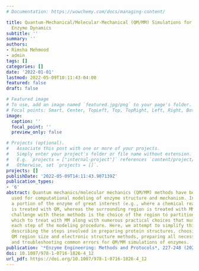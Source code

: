 ```yaml
---
# Documentation: https://wowchemy.com/docs/managing-content/

title: Quantum-Mechanical/Molecular-Mechanical (QM/MM) Simulations for Understanding
  Enzyme Dynamics
subtitle: ''
summary: ''
authors:
- Rimsha Mehmood
- admin
tags: []
categories: []
date: '2022-01-01'
lastmod: 2022-05-09T10:11:43-04:00
featured: false
draft: false

# Featured image
# To use, add an image named `featured.jpg/png` to your page's folder.
# Focal points: Smart, Center, TopLeft, Top, TopRight, Left, Right, BottomLeft, Bottom, BottomRight.
image:
  caption: ''
  focal_point: ''
  preview_only: false

# Projects (optional).
#   Associate this post with one or more of your projects.
#   Simply enter your project's folder or file name without extension.
#   E.g. `projects = ["internal-project"]` references `content/project/deep-learning/index.md`.
#   Otherwise, set `projects = []`.
projects: []
publishDate: '2022-05-09T14:11:43.907139Z'
publication_types:
- '6'
abstract: Quantum mechanics/molecular mechanics (QM/MM) methods have become widely
  used for computational modeling of enzyme structure and mechanism. In these approaches,
  a portion of the enzyme of great interest (e.g., where a chemical reaction is occurring)
  is treated with QM, whereas the surrounding region is treated with MM. A critical
  challenge with these methods is the choice of the region to partition into QM and
  which to treat with MM along with numerous practical choices that must be made at
  each step of the modeling procedure. Here, we attempt to simplify this process by
  describing the steps involved in preparing protein structures, choosing the appropriate
  QM region size and electronic structure methods, preparing all necessary input files,
  and troubleshooting common errors for QM/MM simulations of enzymes.
publication: '*Enzyme Engineering: Methods and Protocols*, 227-248 (2022)'
doi: 10.1007/978-1-0716-1826-4_12
url_pdf: https://doi.org/10.1007/978-1-0716-1826-4_12
---
```

